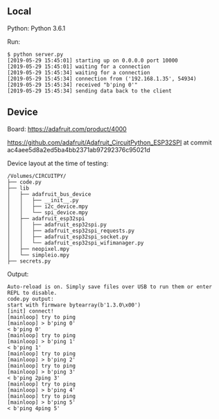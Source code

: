 ## Local

Python: Python 3.6.1

Run:

    $ python server.py
    [2019-05-29 15:45:01] starting up on 0.0.0.0 port 10000
    [2019-05-29 15:45:01] waiting for a connection
    [2019-05-29 15:45:34] waiting for a connection
    [2019-05-29 15:45:34] connection from ('192.168.1.35', 54934)
    [2019-05-29 15:45:34] received "b'ping 0'"
    [2019-05-29 15:45:34] sending data back to the client


## Device

Board: https://adafruit.com/product/4000

https://github.com/adafruit/Adafruit_CircuitPython_ESP32SPI at commit ac4aee5d8a2ed5ba4bb2371ab97292376c95021d

Device layout at the time of testing:

    /Volumes/CIRCUITPY/
    ├── code.py
    ├── lib
    │   ├── adafruit_bus_device
    │   │   ├── __init__.py
    │   │   ├── i2c_device.mpy
    │   │   └── spi_device.mpy
    │   ├── adafruit_esp32spi
    │   │   ├── adafruit_esp32spi.py
    │   │   ├── adafruit_esp32spi_requests.py
    │   │   ├── adafruit_esp32spi_socket.py
    │   │   └── adafruit_esp32spi_wifimanager.py
    │   ├── neopixel.mpy
    │   └── simpleio.mpy
    ├── secrets.py

Output:

    Auto-reload is on. Simply save files over USB to run them or enter REPL to disable.
    code.py output:
    start with firmware bytearray(b'1.3.0\x00')
    [init] connect!
    [mainloop] try to ping
    [mainloop] > b'ping 0'
    < b'ping 0'
    [mainloop] try to ping
    [mainloop] > b'ping 1'
    < b'ping 1'
    [mainloop] try to ping
    [mainloop] > b'ping 2'
    [mainloop] try to ping
    [mainloop] > b'ping 3'
    < b'ping 2ping 3'
    [mainloop] try to ping
    [mainloop] > b'ping 4'
    [mainloop] try to ping
    [mainloop] > b'ping 5'
    < b'ping 4ping 5'
